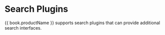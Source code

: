 # Search Plugins

{{ book.productName }} supports search plugins that can provide additional search
interfaces.

<!--
TODO:
- list examples?
-->

